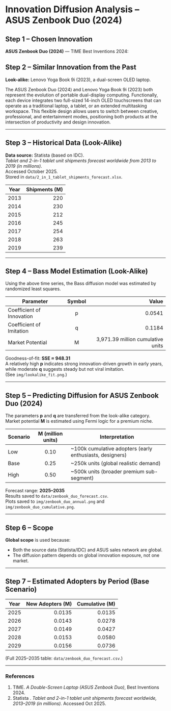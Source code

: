 # Innovation Diffusion Analysis – ASUS Zenbook Duo (2024)

## Step 1 – Chosen Innovation
**ASUS Zenbook Duo (2024)** — TIME Best Inventions 2024:  

## Step 2 – Similar Innovation from the Past

**Look-alike:** Lenovo Yoga Book 9i (2023), a dual-screen OLED laptop.  

The ASUS Zenbook Duo (2024) and Lenovo Yoga Book 9i (2023) both represent the evolution of portable dual-display computing. Functionally, each device integrates two full-sized 14-inch OLED touchscreens that can operate as a traditional laptop, a tablet, or an extended multitasking workspace. This flexible design allows users to switch between creative, professional, and entertainment modes, positioning both products at the intersection of productivity and design innovation.

---

## Step 3 – Historical Data (Look-Alike)
**Data source:** Statista (based on IDC).  
*Tablet and 2-in-1 tablet unit shipments forecast worldwide from 2013 to 2019 (in millions).*  
Accessed October 2025.  
Stored in `data/2_in_1_tablet_shipments_forecast.xlsx`.

| Year | Shipments (M) |
|------|--------------:|
| 2013 | 220 |
| 2014 | 230 |
| 2015 | 212 |
| 2016 | 245 |
| 2017 | 254 |
| 2018 | 263 |
| 2019 | 239 |

---

## Step 4 – Bass Model Estimation (Look-Alike)

Using the above time series, the Bass diffusion model was estimated by randomized least squares.

| Parameter | Symbol | Value |
|------------|:------:|------:|
| Coefficient of Innovation | p | 0.0541 |
| Coefficient of Imitation | q | 0.1184 |
| Market Potential | M | 3,971.39 million cumulative units |

Goodness-of-fit: **SSE ≈ 948.31**  
A relatively high **p** indicates strong innovation-driven growth in early years, while moderate **q** suggests steady but not viral imitation.  
(See `img/lookalike_fit.png`.)

---

## Step 5 – Predicting Diffusion for ASUS Zenbook Duo (2024)

The parameters **p** and **q** are transferred from the look-alike category.  
Market potential **M** is estimated using Fermi logic for a premium niche.

| Scenario | M (million units) | Interpretation |
|-----------|:----------------:|----------------|
| Low | 0.10 | ~100k cumulative adopters (early enthusiasts, designers) |
| Base | 0.25 | ~250k units (global realistic demand) |
| High | 0.50 | ~500k units (broader premium sub-segment) |

Forecast range: **2025–2035**  
Results saved to `data/zenbook_duo_forecast.csv`.  
Plots saved to `img/zenbook_duo_annual.png` and `img/zenbook_duo_cumulative.png`.

---

## Step 6 – Scope

**Global scope** is used because:
- Both the source data (Statista/IDC) and ASUS sales network are global.
- The diffusion pattern depends on global innovation exposure, not one market.

---

## Step 7 – Estimated Adopters by Period (Base Scenario)

| Year | New Adopters (M) | Cumulative (M) |
|------|-----------------:|---------------:|
| 2025 | 0.0135 | 0.0135 |
| 2026 | 0.0143 | 0.0278 |
| 2027 | 0.0149 | 0.0427 |
| 2028 | 0.0153 | 0.0580 |
| 2029 | 0.0156 | 0.0736 |

(Full 2025–2035 table: `data/zenbook_duo_forecast.csv`.)

---

### References
1. TIME. *A Double-Screen Laptop (ASUS Zenbook Duo)*, Best Inventions 2024.  
2. Statista . *Tablet and 2-in-1 tablet unit shipments forecast worldwide, 2013–2019 (in millions).* Accessed Oct 2025.

